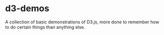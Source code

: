 # d3-demos #

A collection of basic demonstrations of D3.js, more done to remember how to do certain things than anything else.